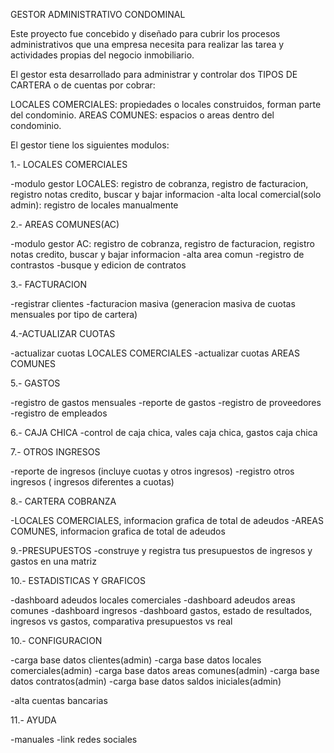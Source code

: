 GESTOR ADMINISTRATIVO CONDOMINAL

Este proyecto fue concebido y diseñado para cubrir los procesos administrativos que una empresa necesita para realizar las tarea y actividades propias del negocio inmobiliario.

El gestor esta desarrollado para administrar y controlar dos TIPOS DE CARTERA o de cuentas por cobrar:

LOCALES COMERCIALES: propiedades o locales construidos, forman parte del condominio. AREAS COMUNES: espacios o areas dentro del condominio.

El gestor tiene los siguientes modulos:

1.- LOCALES COMERCIALES

-modulo gestor LOCALES: registro de cobranza, registro de facturacion, registro notas credito, buscar y bajar informacion -alta local comercial(solo admin): registro de locales manualmente

2.- AREAS COMUNES(AC)

-modulo gestor AC: registro de cobranza, registro de facturacion, registro notas credito, buscar y bajar informacion -alta area comun -registro de contrastos -busque y edicion de contratos

3.- FACTURACION

-registrar clientes -facturacion masiva (generacion masiva de cuotas mensuales por tipo de cartera)

4.-ACTUALIZAR CUOTAS

-actualizar cuotas LOCALES COMERCIALES -actualizar cuotas AREAS COMUNES

5.- GASTOS

-registro de gastos mensuales -reporte de gastos -registro de proveedores -registro de empleados

6.- CAJA CHICA
-control de caja chica, vales caja chica, gastos caja chica

7.- OTROS INGRESOS

-reporte de ingresos (incluye cuotas y otros ingresos) -registro otros ingresos ( ingresos diferentes a cuotas)

8.- CARTERA COBRANZA

-LOCALES COMERCIALES, informacion grafica de total de adeudos -AREAS COMUNES, informacion grafica de total de adeudos

9.-PRESUPUESTOS
-construye y registra tus presupuestos de ingresos y gastos en una matriz 

10.- ESTADISTICAS Y GRAFICOS

-dashboard adeudos locales comerciales -dashboard adeudos areas comunes -dashboard ingresos -dashboard gastos, estado de resultados, ingresos vs gastos, comparativa presupuestos vs real

10.- CONFIGURACION

-carga base datos clientes(admin) -carga base datos locales comerciales(admin) -carga base datos areas comunes(admin) -carga base datos contratos(admin) -carga base datos saldos iniciales(admin)

-alta cuentas bancarias

11.- AYUDA

-manuales -link redes sociales
